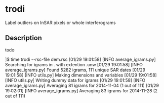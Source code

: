 # trodi

Label outliers on InSAR pixels or whole interferograms


## Description

todo

]$ time trodi --rsc-file dem.rsc
[01/29 19:01:58] [INFO average_igrams.py] Searching for igrams in . with extention .unw
[01/29 19:01:58] [INFO average_igrams.py] Found 5282 igrams, 111 unique SAR dates
[01/29 19:01:58] [INFO utils.py] Making dimensions and variables
[01/29 19:01:58] [INFO utils.py] Writing dummy data for igrams
[01/29 19:01:58] [INFO average_igrams.py] Averaging 81 igrams for 2014-11-04 (1 out of 111)
[01/29 19:02:01] [INFO average_igrams.py] Averaging 83 igrams for 2014-11-28 (2 out of 111)